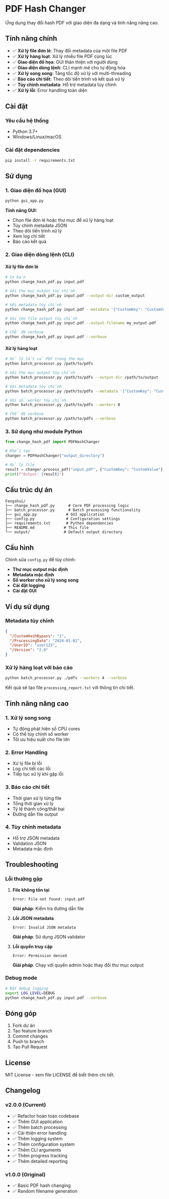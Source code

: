 # PDF Hash Changer

Ứng dụng thay đổi hash PDF với giao diện đa dạng và tính năng nâng cao.

## Tính năng chính

- ✅ **Xử lý file đơn lẻ**: Thay đổi metadata của một file PDF
- ✅ **Xử lý hàng loạt**: Xử lý nhiều file PDF cùng lúc
- ✅ **Giao diện đồ họa**: GUI thân thiện với người dùng
- ✅ **Giao diện dòng lệnh**: CLI mạnh mẽ cho tự động hóa
- ✅ **Xử lý song song**: Tăng tốc độ xử lý với multi-threading
- ✅ **Báo cáo chi tiết**: Theo dõi tiến trình và kết quả xử lý
- ✅ **Tùy chỉnh metadata**: Hỗ trợ metadata tùy chỉnh
- ✅ **Xử lý lỗi**: Error handling toàn diện

## Cài đặt

### Yêu cầu hệ thống
- Python 3.7+
- Windows/Linux/macOS

### Cài đặt dependencies
```bash
pip install -r requirements.txt
```

## Sử dụng

### 1. Giao diện đồ họa (GUI)
```bash
python gui_app.py
```

**Tính năng GUI:**
- Chọn file đơn lẻ hoặc thư mục để xử lý hàng loạt
- Tùy chỉnh metadata JSON
- Theo dõi tiến trình xử lý
- Xem log chi tiết
- Báo cáo kết quả

### 2. Giao diện dòng lệnh (CLI)

#### Xử lý file đơn lẻ
```bash
# Cơ bản
python change_hash_pdf.py input.pdf

# Với thư mục output tùy chỉnh
python change_hash_pdf.py input.pdf --output-dir custom_output

# Với metadata tùy chỉnh
python change_hash_pdf.py input.pdf --metadata '{"CustomKey": "CustomValue"}'

# Với tên file output tùy chỉnh
python change_hash_pdf.py input.pdf --output-filename my_output.pdf

# Chế độ verbose
python change_hash_pdf.py input.pdf --verbose
```

#### Xử lý hàng loạt
```bash
# Xử lý tất cả PDF trong thư mục
python batch_processor.py /path/to/pdfs

# Với thư mục output tùy chỉnh
python batch_processor.py /path/to/pdfs --output-dir /path/to/output

# Với metadata tùy chỉnh
python batch_processor.py /path/to/pdfs --metadata '{"CustomKey": "CustomValue"}'

# Với số worker tùy chỉnh
python batch_processor.py /path/to/pdfs --workers 8

# Chế độ verbose
python batch_processor.py /path/to/pdfs --verbose
```

### 3. Sử dụng như module Python
```python
from change_hash_pdf import PDFHashChanger

# Khởi tạo
changer = PDFHashChanger("output_directory")

# Xử lý file
result = changer.process_pdf("input.pdf", {"CustomKey": "CustomValue"})
print(f"Output: {result}")
```

## Cấu trúc dự án

```
Fengshui/
├── change_hash_pdf.py      # Core PDF processing logic
├── batch_processor.py      # Batch processing functionality
├── gui_app.py             # GUI application
├── config.py              # Configuration settings
├── requirements.txt       # Python dependencies
├── README.md             # This file
└── output/               # Default output directory
```

## Cấu hình

Chỉnh sửa `config.py` để tùy chỉnh:

- **Thư mục output mặc định**
- **Metadata mặc định**
- **Số worker cho xử lý song song**
- **Cài đặt logging**
- **Cài đặt GUI**

## Ví dụ sử dụng

### Metadata tùy chỉnh
```json
{
  "/CustomHashBypass": "1",
  "/ProcessingDate": "2024-01-01",
  "/UserID": "user123",
  "/Version": "2.0"
}
```

### Xử lý hàng loạt với báo cáo
```bash
python batch_processor.py ./pdfs --workers 4 --verbose
```

Kết quả sẽ tạo file `processing_report.txt` với thông tin chi tiết.

## Tính năng nâng cao

### 1. Xử lý song song
- Tự động phát hiện số CPU cores
- Có thể tùy chỉnh số worker
- Tối ưu hiệu suất cho file lớn

### 2. Error Handling
- Xử lý file bị lỗi
- Log chi tiết các lỗi
- Tiếp tục xử lý khi gặp lỗi

### 3. Báo cáo chi tiết
- Thời gian xử lý từng file
- Tổng thời gian xử lý
- Tỷ lệ thành công/thất bại
- Đường dẫn file output

### 4. Tùy chỉnh metadata
- Hỗ trợ JSON metadata
- Validation JSON
- Metadata mặc định

## Troubleshooting

### Lỗi thường gặp

1. **File không tồn tại**
   ```
   Error: File not found: input.pdf
   ```
   **Giải pháp**: Kiểm tra đường dẫn file

2. **Lỗi JSON metadata**
   ```
   Error: Invalid JSON metadata
   ```
   **Giải pháp**: Sử dụng JSON validator

3. **Lỗi quyền truy cập**
   ```
   Error: Permission denied
   ```
   **Giải pháp**: Chạy với quyền admin hoặc thay đổi thư mục output

### Debug mode
```bash
# Bật debug logging
export LOG_LEVEL=DEBUG
python change_hash_pdf.py input.pdf --verbose
```

## Đóng góp

1. Fork dự án
2. Tạo feature branch
3. Commit changes
4. Push to branch
5. Tạo Pull Request

## License

MIT License - xem file LICENSE để biết thêm chi tiết.

## Changelog

### v2.0.0 (Current)
- ✅ Refactor hoàn toàn codebase
- ✅ Thêm GUI application
- ✅ Thêm batch processing
- ✅ Cải thiện error handling
- ✅ Thêm logging system
- ✅ Thêm configuration system
- ✅ Thêm CLI arguments
- ✅ Thêm progress tracking
- ✅ Thêm detailed reporting

### v1.0.0 (Original)
- ✅ Basic PDF hash changing
- ✅ Random filename generation 